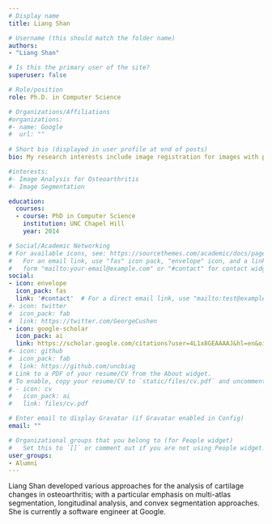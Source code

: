 ```yaml
---
# Display name
title: Liang Shan

# Username (this should match the folder name)
authors:
- "Liang Shan"

# Is this the primary user of the site?
superuser: false

# Role/position
role: Ph.D. in Computer Science

# Organizations/Affiliations
#organizations:
#- name: Google
#  url: ""
  
# Short bio (displayed in user profile at end of posts)
bio: My research interests include image registration for images with pathologies and machine learning.

#interests:
#- Image Analysis for Osteoarthritis
#- Image Segmentation

education:
  courses:
  - course: PhD in Computer Science
    institution: UNC Chapel Hill
    year: 2014

# Social/Academic Networking
# For available icons, see: https://sourcethemes.com/academic/docs/page-builder/#icons
#   For an email link, use "fas" icon pack, "envelope" icon, and a link in the
#   form "mailto:your-email@example.com" or "#contact" for contact widget.
social:
- icon: envelope
  icon_pack: fas
  link: '#contact'  # For a direct email link, use "mailto:test@example.org".
#- icon: twitter
#  icon_pack: fab
#  link: https://twitter.com/GeorgeCushen
- icon: google-scholar
  icon_pack: ai
  link: https://scholar.google.com/citations?user=4L1x8GEAAAAJ&hl=en&oi=sra
#- icon: github
#  icon_pack: fab
#  link: https://github.com/uncbiag
# Link to a PDF of your resume/CV from the About widget.
# To enable, copy your resume/CV to `static/files/cv.pdf` and uncomment the lines below.
# - icon: cv
#   icon_pack: ai
#   link: files/cv.pdf

# Enter email to display Gravatar (if Gravatar enabled in Config)
email: ""

# Organizational groups that you belong to (for People widget)
#   Set this to `[]` or comment out if you are not using People widget.
user_groups:
- Alumni
---
```


Liang Shan developed various approaches for the analysis of cartilage changes in osteoarthritis; with a particular emphasis on multi-atlas segmentation, longitudinal analysis, and convex segmentation approaches. She is currently a software engineer at Google.
